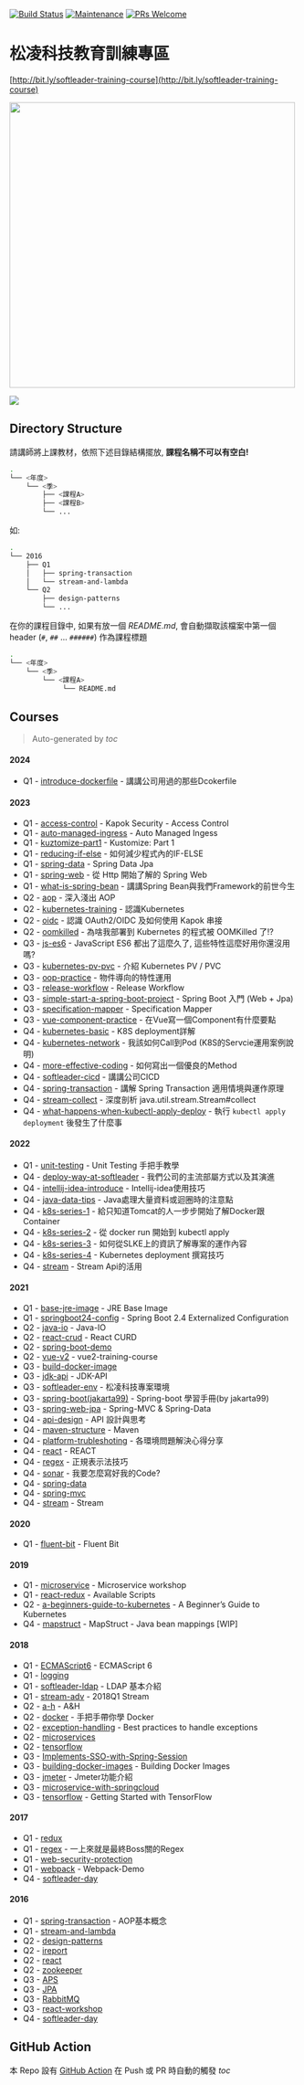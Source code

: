 [![Build Status](https://travis-ci.org/softleader/softleader-training-course.svg?branch=master)](https://travis-ci.org/softleader/softleader-training-course)
[![Maintenance](https://img.shields.io/badge/Maintained%3F-yes-green.svg)](https://GitHub.com/softleader/softleader-training-course/graphs/commit-activity)
[![PRs Welcome](https://img.shields.io/badge/PRs-welcome-brightgreen.svg?style=flat-square)](http://makeapullrequest.com)

# 松凌科技教育訓練專區

[http://bit.ly/softleader-training-course](http://bit.ly/softleader-training-course)

<img src="./qr-code.svg" width="500">

![](./training.png)

## Directory Structure

請講師將上課教材，依照下述目錄結構擺放, **課程名稱不可以有空白!**

```sh
.
└── <年度>
    └── <季>
        ├── <課程A>
        ├── <課程B>
        └── ...
```

如:

```sh
.
└── 2016
    ├── Q1
    │   ├── spring-transaction
    │   └── stream-and-lambda
    └── Q2
        ├── design-patterns
        └── ...
```

在你的課程目錄中, 如果有放一個 *README.md*, 會自動擷取該檔案中第一個 header (`#`, `##` ... `######`) 作為課程標題

```sh
.
└── <年度>
    └── <季>
        └── <課程A>
             └── README.md
```

## Courses

> Auto-generated by *toc*

#### 2024
- Q1 - [introduce-dockerfile](/2024/Q1/introduce-dockerfile) - 講講公司用過的那些Dcokerfile

#### 2023
- Q1 - [access-control](/2023/Q1/access-control) - Kapok Security - Access Control
- Q1 - [auto-managed-ingress](/2023/Q1/auto-managed-ingress) - Auto Managed Ingess
- Q1 - [kuztomize-part1](/2023/Q1/kuztomize-part1) - Kustomize: Part 1
- Q1 - [reducing-if-else](/2023/Q1/reducing-if-else) - 如何減少程式內的IF-ELSE
- Q1 - [spring-data](/2023/Q1/spring-data) - Spring Data Jpa
- Q1 - [spring-web](/2023/Q1/spring-web) - 從 Http 開始了解的 Spring Web
- Q1 - [what-is-spring-bean](/2023/Q1/what-is-spring-bean) - 講講Spring Bean與我們Framework的前世今生
- Q2 - [aop](/2023/Q2/aop) - 深入淺出 AOP
- Q2 - [kubernetes-training](/2023/Q2/kubernetes-training) - 認識Kubernetes
- Q2 - [oidc](/2023/Q2/oidc) - 認識 OAuth2/OIDC 及如何使用 Kapok 串接
- Q2 - [oomkilled](/2023/Q2/oomkilled) - 為啥我部署到 Kubernetes 的程式被 OOMKilled 了!?
- Q3 - [js-es6](/2023/Q3/js-es6) - JavaScript  ES6 都出了這麼久了, 這些特性這麼好用你還沒用嗎?
- Q3 - [kubernetes-pv-pvc](/2023/Q3/kubernetes-pv-pvc) - 介紹 Kubernetes PV / PVC
- Q3 - [oop-practice](/2023/Q3/oop-practice) - 物件導向的特性運用
- Q3 - [release-workflow](/2023/Q3/release-workflow) - Release Workflow
- Q3 - [simple-start-a-spring-boot-project](/2023/Q3/simple-start-a-spring-boot-project) - Spring Boot 入門 (Web + Jpa)
- Q3 - [specification-mapper](/2023/Q3/specification-mapper) - Specification Mapper
- Q3 - [vue-component-practice](/2023/Q3/vue-component-practice) - 在Vue寫一個Component有什麼要點
- Q4 - [kubernetes-basic](/2023/Q4/kubernetes-basic) - K8S deployment詳解
- Q4 - [kubernetes-network](/2023/Q4/kubernetes-network) - 我該如何Call到Pod (K8S的Servcie運用案例說明)
- Q4 - [more-effective-coding](/2023/Q4/more-effective-coding) - 如何寫出一個優良的Method
- Q4 - [softleader-cicd](/2023/Q4/softleader-cicd) - 講講公司CICD
- Q4 - [spring-transaction](/2023/Q4/spring-transaction) - 講解 Spring Transaction 適用情境與運作原理
- Q4 - [stream-collect](/2023/Q4/stream-collect) - 深度剖析 java.util.stream.Stream#collect
- Q4 - [what-happens-when-kubectl-apply-deploy](/2023/Q4/what-happens-when-kubectl-apply-deploy) - 執行 `kubectl apply deployment` 後發生了什麼事

#### 2022
- Q1 - [unit-testing](/2022/Q1/unit-testing) - Unit Testing 手把手教學
- Q4 - [deploy-way-at-softleader](/2022/Q4/deploy-way-at-softleader) - 我們公司的主流部屬方式以及其演進
- Q4 - [intellij-idea-introduce](/2022/Q4/intellij-idea-introduce) - Intellij-idea使用技巧
- Q4 - [java-data-tips](/2022/Q4/java-data-tips) - Java處理大量資料或迴圈時的注意點
- Q4 - [k8s-series-1](/2022/Q4/k8s-series-1) - 給只知道Tomcat的人一步步開始了解Docker跟Container
- Q4 - [k8s-series-2](/2022/Q4/k8s-series-2) - 從 docker run 開始到 kubectl apply
- Q4 - [k8s-series-3](/2022/Q4/k8s-series-3) - 如何從SLKE上的資訊了解專案的運作內容
- Q4 - [k8s-series-4](/2022/Q4/k8s-series-4) - Kubernetes deployment 撰寫技巧
- Q4 - [stream](/2022/Q4/stream) - Stream Api的活用

#### 2021
- Q1 - [base-jre-image](/2021/Q1/base-jre-image) - JRE Base Image
- Q1 - [springboot24-config](/2021/Q1/springboot24-config) - Spring Boot 2.4 Externalized Configuration
- Q2 - [java-io](/2021/Q2/java-io) - Java-IO
- Q2 - [react-crud](/2021/Q2/react-crud) - React CURD
- Q2 - [spring-boot-demo](/2021/Q2/spring-boot-demo)
- Q2 - [vue-v2](/2021/Q2/vue-v2) - vue2-training-course
- Q3 - [build-docker-image](/2021/Q3/build-docker-image)
- Q3 - [jdk-api](/2021/Q3/jdk-api) - JDK-API
- Q3 - [softleader-env](/2021/Q3/softleader-env) - 松凌科技專案環境
- Q3 - [spring-boot(jakarta99)](/2021/Q3/spring-boot(jakarta99)) - Spring-boot 學習手冊(by jakarta99)
- Q3 - [spring-web-jpa](/2021/Q3/spring-web-jpa) - Spring-MVC & Spring-Data
- Q4 - [api-design](/2021/Q4/api-design) - API 設計與思考
- Q4 - [maven-structure](/2021/Q4/maven-structure) - Maven
- Q4 - [platform-trubleshoting](/2021/Q4/platform-trubleshoting) - 各環境問題解決心得分享
- Q4 - [react](/2021/Q4/react) - REACT
- Q4 - [regex](/2021/Q4/regex) - 正規表示法技巧
- Q4 - [sonar](/2021/Q4/sonar) - 我要怎麼寫好我的Code?
- Q4 - [spring-data](/2021/Q4/spring-data)
- Q4 - [spring-mvc](/2021/Q4/spring-mvc)
- Q4 - [stream](/2021/Q4/stream) - Stream

#### 2020
- Q1 - [fluent-bit](/2020/Q1/fluent-bit) - Fluent Bit

#### 2019
- Q1 - [microservice](/2019/Q1/microservice) - Microservice workshop
- Q1 - [react-redux](/2019/Q1/react-redux) - Available Scripts
- Q2 - [a-beginners-guide-to-kubernetes](/2019/Q2/a-beginners-guide-to-kubernetes) - A Beginner’s Guide to Kubernetes
- Q4 - [mapstruct](/2019/Q4/mapstruct) - MapStruct - Java bean mappings [WIP]

#### 2018
- Q1 - [ECMAScript6](/2018/Q1/ECMAScript6) - ECMAScript 6
- Q1 - [logging](/2018/Q1/logging)
- Q1 - [softleader-ldap](/2018/Q1/softleader-ldap) - LDAP 基本介紹
- Q1 - [stream-adv](/2018/Q1/stream-adv) - 2018Q1 Stream
- Q2 - [a-h](/2018/Q2/a-h) - A&H
- Q2 - [docker](/2018/Q2/docker) - 手把手帶你學 Docker
- Q2 - [exception-handling](/2018/Q2/exception-handling) - Best practices to handle exceptions
- Q2 - [microservices](/2018/Q2/microservices)
- Q2 - [tensorflow](/2018/Q2/tensorflow)
- Q3 - [Implements-SSO-with-Spring-Session](/2018/Q3/Implements-SSO-with-Spring-Session)
- Q3 - [building-docker-images](/2018/Q3/building-docker-images) - Building Docker Images
- Q3 - [jmeter](/2018/Q3/jmeter) - Jmeter功能介紹
- Q3 - [microservice-with-springcloud](/2018/Q3/microservice-with-springcloud)
- Q3 - [tensorflow](/2018/Q3/tensorflow) - Getting Started with TensorFlow

#### 2017
- Q1 - [redux](/2017/Q1/redux)
- Q1 - [regex](/2017/Q1/regex) - 一上來就是最終Boss關的Regex
- Q1 - [web-security-protection](/2017/Q1/web-security-protection)
- Q1 - [webpack](/2017/Q1/webpack) - Webpack-Demo
- Q4 - [softleader-day](/2017/Q4/softleader-day)

#### 2016
- Q1 - [spring-transaction](/2016/Q1/spring-transaction) - AOP基本概念
- Q1 - [stream-and-lambda](/2016/Q1/stream-and-lambda)
- Q2 - [design-patterns](/2016/Q2/design-patterns)
- Q2 - [ireport](/2016/Q2/ireport)
- Q2 - [react](/2016/Q2/react)
- Q2 - [zookeeper](/2016/Q2/zookeeper)
- Q3 - [APS](/2016/Q3/APS)
- Q3 - [JPA](/2016/Q3/JPA)
- Q3 - [RabbitMQ](/2016/Q3/RabbitMQ)
- Q3 - [react-workshop](/2016/Q3/react-workshop)
- Q4 - [softleader-day](/2016/Q4/softleader-day)

## GitHub Action

本 Repo 設有 [GitHub Action](./.github/workflows) 在 Push 或 PR 時自動的觸發 *toc*
